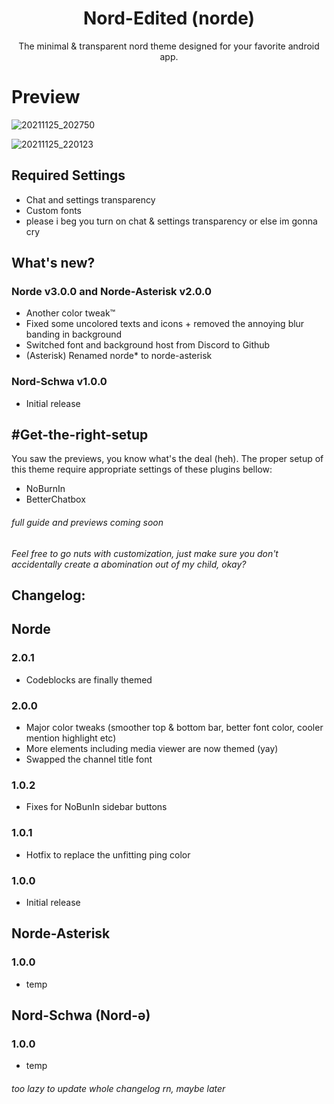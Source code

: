 <h1 align="center">
  Nord-Edited (norde)
</h1>

<p align="center">
The minimal & transparent nord theme designed for your favorite android app.
</p>

# Preview

![20211125_202750](https://user-images.githubusercontent.com/92243378/143463802-f341d0d3-d91e-427c-afc1-af139b88a0db.jpg)

![20211125_220123](https://user-images.githubusercontent.com/92243378/143464476-deecd8c8-5fda-43d1-a0f7-af0993bab92c.jpg)

## Required Settings
- Chat and settings transparency 
- Custom fonts
- please i beg you turn on chat & settings transparency or else im gonna cry

## What's new?
### Norde v3.0.0 and Norde-Asterisk v2.0.0
- Another color tweak™
- Fixed some uncolored texts and icons + removed the annoying blur banding in background
- Switched font and background host from Discord to Github
- (Asterisk) Renamed norde* to norde-asterisk
### Nord-Schwa v1.0.0
- Initial release

## #Get-the-right-setup
You saw the previews, you know what's the deal (heh). The proper setup of this theme require appropriate settings of these plugins bellow:
- NoBurnIn
- BetterChatbox
###### full guide and previews coming soon
*Feel free to go nuts with customization, just make sure you don't accidentally create a abomination out of my child, okay?*
## Changelog:
## Norde
### 2.0.1
- Codeblocks are finally themed
### 2.0.0
- Major color tweaks (smoother top & bottom bar, better font color, cooler mention highlight etc)
- More elements including media viewer are now themed (yay)
- Swapped the channel title font
### 1.0.2
- Fixes for NoBunIn sidebar buttons
### 1.0.1 
- Hotfix to replace the unfitting ping color
### 1.0.0
- Initial release

## Norde-Asterisk
### 1.0.0
- temp

## Nord-Schwa (Nord-ǝ)
### 1.0.0
- temp

###### too lazy to update whole changelog rn, maybe later
